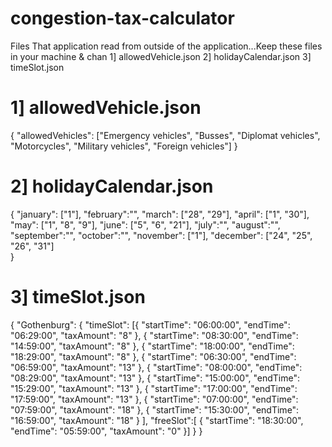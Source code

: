 # congestion-tax-calculator
Files That application read from outside of the application...Keep these files in your machine & chan
1] allowedVehicle.json
2] holidayCalendar.json
3] timeSlot.json

1] allowedVehicle.json
=======================
{
	"allowedVehicles": ["Emergency vehicles", "Busses", "Diplomat vehicles", "Motorcycles", "Military vehicles", "Foreign vehicles"]
}

2] holidayCalendar.json
=======================
{
	"january": ["1"],
	"february":"",
	"march": ["28", "29"],
	"april": ["1", "30"],
	"may": ["1", "8", "9"],
	"june": ["5", "6", "21"],
	"july":"",
	"august":"",
	"september":"",
	"october":"",
	"november": ["1"],
	"december": ["24", "25", "26", "31"]	
}

3] timeSlot.json
=================
{
	"Gothenburg": {
		"timeSlot": [{
				"startTime": "06:00:00",
				"endTime": "06:29:00",
				"taxAmount": "8"
			},
			{
				"startTime": "08:30:00",
				"endTime": "14:59:00",
				"taxAmount": "8"
			},
			{
				"startTime": "18:00:00",
				"endTime": "18:29:00",
				"taxAmount": "8"
			},
			{
				"startTime": "06:30:00",
				"endTime": "06:59:00",
				"taxAmount": "13"
			},
			{
				"startTime": "08:00:00",
				"endTime": "08:29:00",
				"taxAmount": "13"
			},
			{
				"startTime": "15:00:00",
				"endTime": "15:29:00",
				"taxAmount": "13"
			},
			{
				"startTime": "17:00:00",
				"endTime": "17:59:00",
				"taxAmount": "13"
			},
			{
				"startTime": "07:00:00",
				"endTime": "07:59:00",
				"taxAmount": "18"
			},
			{
				"startTime": "15:30:00",
				"endTime": "16:59:00",
				"taxAmount": "18"
			}
		],
		"freeSlot":[ {
			"startTime": "18:30:00",
			"endTime": "05:59:00",
			"taxAmount": "0"
		}]
	}
}
